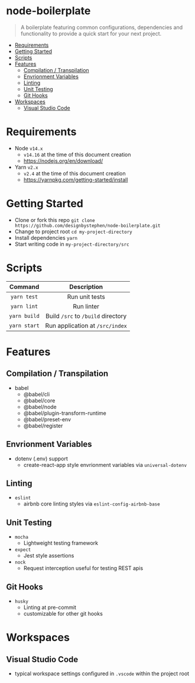 # node-boilerplate <!-- omit in toc -->
> A boilerplate featuring common configurations, dependencies and functionality to provide a quick start for your next project.

- [Requirements](#requirements)
- [Getting Started](#getting-started)
- [Scripts](#scripts)
- [Features](#features)
  - [Compilation / Transpilation](#compilation--transpilation)
  - [Envrionment Variables](#envrionment-variables)
  - [Linting](#linting)
  - [Unit Testing](#unit-testing)
  - [Git Hooks](#git-hooks)
- [Workspaces](#workspaces)
  - [Visual Studio Code](#visual-studio-code)

# Requirements
- Node `v14.x`
  - `v14.16` at the time of this document creation
  - https://nodejs.org/en/download/
- Yarn `v2.x`
  - `v2.4` at the time of this document creation
  - https://yarnpkg.com/getting-started/install

# Getting Started
- Clone or fork this repo `git clone https://github.com/designbystephen/node-boilerplate.git`
- Change to project root `cd my-project-directory`
- Install dependencies `yarn`
- Start writing code in `my-project-directory/src`

# Scripts

| Command | Description |
| :-------------: | :----------: |
| `yarn test` | Run unit tests |
| `yarn lint` | Run linter |
| `yarn build` | Build `/src` to `/build` directory |
| `yarn start` | Run application at `/src/index` |

# Features

## Compilation / Transpilation
- babel
  - @babel/cli
  - @babel/core
  - @babel/node
  - @babel/plugin-transform-runtime
  - @babel/preset-env
  - @babel/register

## Envrionment Variables
- dotenv (.env) support
  - create-react-app style envrionment variables via `universal-dotenv`

## Linting
- `eslint`
  - airbnb core linting styles via `eslint-config-airbnb-base`

## Unit Testing
- `mocha`
  - Lightweight testing framework
- `expect`
  - Jest style assertions
- `nock`
  - Request interception useful for testing REST apis

## Git Hooks
- `husky`
  - Linting at pre-commit
  - customizable for other git hooks

# Workspaces

## Visual Studio Code
- typical workspace settings configured in `.vscode` within the project root

